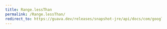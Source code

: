 ```yaml
---
title: Range.lessThan
permalink: /Range.lessThan/
redirect_to: https://guava.dev/releases/snapshot-jre/api/docs/com/google/common/collect/Range.html#lessThan-C-
---
```

